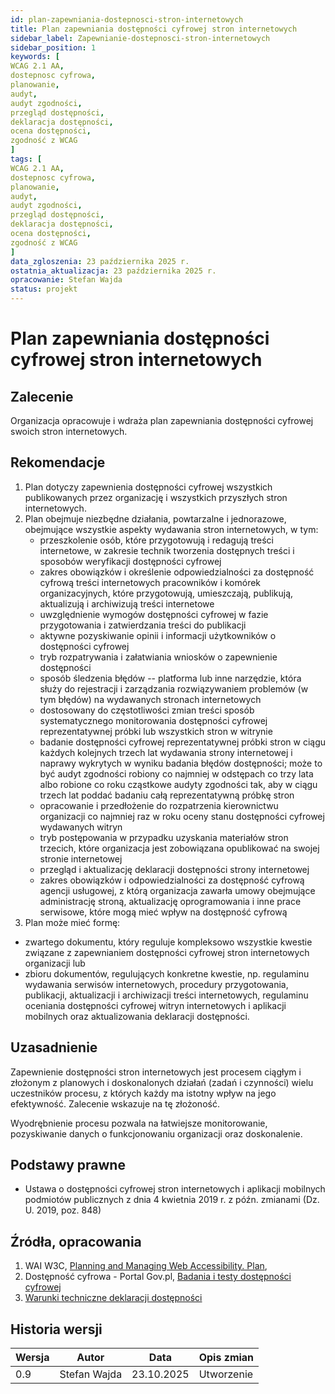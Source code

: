 ```yaml
---
id: plan-zapewniania-dostepnosci-stron-internetowych
title: Plan zapewniania dostępności cyfrowej stron internetowych
sidebar_label: Zapewnianie-dostepnosci-stron-internetowych
sidebar_position: 1 
keywords: [
WCAG 2.1 AA, 
dostepnosc cyfrowa, 
planowanie, 
audyt, 
audyt zgodności, 
przegląd dostępności, 
deklaracja dostępności, 
ocena dostępności, 
zgodność z WCAG
]
tags: [
WCAG 2.1 AA, 
dostepnosc cyfrowa, 
planowanie, 
audyt, 
audyt zgodności, 
przegląd dostępności, 
deklaracja dostępności, 
ocena dostępności, 
zgodność z WCAG
]
data_zgloszenia: 23 października 2025 r.
ostatnia_aktualizacja: 23 października 2025 r.
opracowanie: Stefan Wajda
status: projekt
---
```


# Plan zapewniania dostępności cyfrowej stron internetowych

## Zalecenie

Organizacja opracowuje i wdraża plan zapewniania dostępności cyfrowej
swoich stron internetowych.

## Rekomendacje

1.  Plan dotyczy zapewnienia dostępności cyfrowej wszystkich
    publikowanych przez organizację i wszystkich przyszłych stron
    internetowych.
2.  Plan obejmuje niezbędne działania, powtarzalne i jednorazowe,
    obejmujące wszystkie aspekty wydawania stron internetowych, w tym:
    - przeszkolenie osób, które przygotowują i redagują treści
      internetowe, w zakresie technik tworzenia dostępnych treści i
      sposobów weryfikacji dostępności cyfrowej
    - zakres obowiązków i określenie odpowiedzialności za dostępność
      cyfrową treści internetowych pracowników i komórek
      organizacyjnych, które przygotowują, umieszczają, publikują,
      aktualizują i archiwizują treści internetowe
    - uwzględnienie wymogów dostępności cyfrowej w fazie przygotowania
      i zatwierdzania treści do publikacji
    - aktywne pozyskiwanie opinii i informacji użytkowników o
      dostępności cyfrowej
    - tryb rozpatrywania i załatwiania wniosków o zapewnienie
      dostępności
    - sposób śledzenia błędów -- platforma lub inne narzędzie, która
      służy do rejestracji i zarządzania rozwiązywaniem problemów (w tym
      błędów) na wydawanych stronach internetowych
    - dostosowany do częstotliwości zmian treści sposób systematycznego
      monitorowania dostępności cyfrowej reprezentatywnej próbki lub
      wszystkich stron w witrynie
    - badanie dostępności cyfrowej reprezentatywnej próbki stron w ciągu
      każdych kolejnych trzech lat wydawania strony internetowej i
      naprawy wykrytych w wyniku badania błędów dostępności; może to być
      audyt zgodności robiony co najmniej w odstępach co trzy lata albo
      robione co roku cząstkowe audyty zgodności tak, aby w ciągu trzech
      lat poddać badaniu całą reprezentatywną próbkę stron
    - opracowanie i przedłożenie do rozpatrzenia kierownictwu
      organizacji co najmniej raz w roku oceny stanu dostępności
      cyfrowej wydawanych witryn
    - tryb postępowania w przypadku uzyskania materiałów stron trzecich,
      które organizacja jest zobowiązana opublikować na swojej stronie
      internetowej
    - przegląd i aktualizację deklaracji dostępności strony internetowej
    - zakres obowiązków i odpowiedzialności za dostępność cyfrową
      agencji usługowej, z którą organizacja zawarła umowy obejmujące
      administrację stroną, aktualizację oprogramowania i inne prace
      serwisowe, które mogą mieć wpływ na dostępność cyfrową
3.  Plan może mieć formę: 
   - zwartego dokumentu, który reguluje kompleksowo wszystkie kwestie związane 
     z zapewnianiem dostępności cyfrowej stron internetowych organizacji lub
   - zbioru dokumentów, regulujących konkretne kwestie, 
     np. regulaminu wydawania serwisów internetowych, procedury przygotowania,
     publikacji, aktualizacji i archiwizacji treści internetowych, 
     regulaminu oceniania dostępności cyfrowej witryn internetowych 
     i aplikacji mobilnych oraz aktualizowania deklaracji dostępności.

## Uzasadnienie

Zapewnienie dostępności stron internetowych jest procesem ciągłym i
złożonym z planowych i doskonalonych działań (zadań i czynności) wielu
uczestników procesu, z których każdy ma istotny wpływ na jego
efektywność. Zalecenie wskazuje na tę złożoność.

Wyodrębnienie procesu pozwala na łatwiejsze monitorowanie, pozyskiwanie
danych o funkcjonowaniu organizacji oraz doskonalenie.

## Podstawy prawne

- Ustawa o dostępności cyfrowej stron internetowych i aplikacji
  mobilnych podmiotów publicznych z dnia 4 kwietnia 2019 r. z późn.
  zmianami (Dz. U. 2019, poz. 848)

## Źródła, opracowania

1.   WAI W3C, [Planning and Managing Web Accessibility. Plan](https://www.w3.org/WAI/planning-and-managing/plan/),
2.  Dostępność cyfrowa - Portal Gov.pl, [Badania i testy dostępności cyfrowej](https://www.gov.pl/web/dostepnosc-cyfrowa/badania-i-testy-dostepnosci-cyfrowej)
3.  [Warunki techniczne deklaracji dostępności](https://www.gov.pl/web/dostepnosc-cyfrowa/publikowanie-deklaracji-dostepnosci)

## Historia wersji

| **Wersja** | **Autor** | **Data** | **Opis zmian** |
| --- | --- | --- | --- |
| 0.9 | Stefan Wajda  | 23.10.2025 | Utworzenie |



